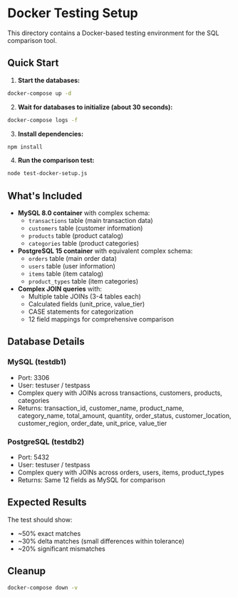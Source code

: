 # Docker Testing Setup

This directory contains a Docker-based testing environment for the SQL comparison tool.

## Quick Start

1. **Start the databases:**
```bash
docker-compose up -d
```

2. **Wait for databases to initialize (about 30 seconds):**
```bash
docker-compose logs -f
```

3. **Install dependencies:**
```bash
npm install
```

4. **Run the comparison test:**
```bash
node test-docker-setup.js
```

## What's Included

- **MySQL 8.0 container** with complex schema:
  - `transactions` table (main transaction data)
  - `customers` table (customer information)
  - `products` table (product catalog)
  - `categories` table (product categories)
- **PostgreSQL 15 container** with equivalent complex schema:
  - `orders` table (main order data)
  - `users` table (user information)  
  - `items` table (item catalog)
  - `product_types` table (item categories)
- **Complex JOIN queries** with:
  - Multiple table JOINs (3-4 tables each)
  - Calculated fields (unit_price, value_tier)
  - CASE statements for categorization
  - 12 field mappings for comprehensive comparison

## Database Details

### MySQL (testdb1)
- Port: 3306
- User: testuser / testpass
- Complex query with JOINs across transactions, customers, products, categories
- Returns: transaction_id, customer_name, product_name, category_name, total_amount, quantity, order_status, customer_location, customer_region, order_date, unit_price, value_tier

### PostgreSQL (testdb2)  
- Port: 5432
- User: testuser / testpass
- Complex query with JOINs across orders, users, items, product_types
- Returns: Same 12 fields as MySQL for comparison

## Expected Results

The test should show:
- ~50% exact matches
- ~30% delta matches (small differences within tolerance)
- ~20% significant mismatches

## Cleanup

```bash
docker-compose down -v
```
